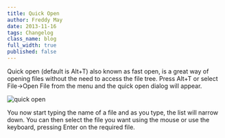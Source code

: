 ```yaml
---
title: Quick Open
author: Freddy May
date: 2013-11-16
tags: Changelog
class_name: blog
full_width: true
published: false
---
```


Quick open (default is Alt+T) also known as fast open, is a great way of opening files without the need to access the file tree. Press Alt+T or select File->Open File from the menu and the quick open dialog will appear.

![quick open](/img/blog/quick-open.png)

You now start typing the name of a file and as you type, the list will narrow down. You can then select the file you want using the mouse or use the keyboard, pressing Enter on the required file.
